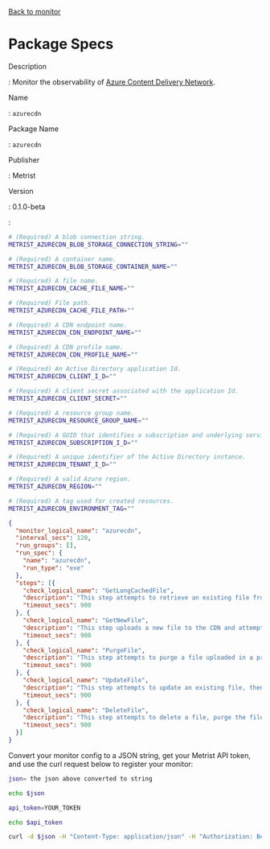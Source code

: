[Back to monitor](azurecdn.md)

# Package Specs

Description

: Monitor the observability of [Azure Content Delivery Network](https://azure.microsoft.com/products/cdn/).

Name

: `azurecdn`

Package Name

: `azurecdn`

Publisher

: Metrist

Version

: 0.1.0-beta

: &nbsp;


<!--@include: /parts/_3.md-->


```sh
# (Required) A blob connection string.
METRIST_AZURECDN_BLOB_STORAGE_CONNECTION_STRING=""

# (Required) A container name.
METRIST_AZURECDN_BLOB_STORAGE_CONTAINER_NAME=""

# (Required) A file name.
METRIST_AZURECDN_CACHE_FILE_NAME=""

# (Required) File path.
METRIST_AZURECDN_CACHE_FILE_PATH=""

# (Required) A CDN endpoint name.
METRIST_AZURECDN_CDN_ENDPOINT_NAME=""

# (Required) A CDN profile name.
METRIST_AZURECDN_CDN_PROFILE_NAME=""

# (Required) An Active Directory application Id.
METRIST_AZURECDN_CLIENT_I_D=""

# (Required) A client secret associated with the application Id.
METRIST_AZURECDN_CLIENT_SECRET=""

# (Required) A resource group name.
METRIST_AZURECDN_RESOURCE_GROUP_NAME=""

# (Required) A GUID that identifies a subscription and underlying services.
METRIST_AZURECDN_SUBSCRIPTION_I_D=""

# (Required) A unique identifier of the Active Directory instance.
METRIST_AZURECDN_TENANT_I_D=""

# (Required) A valid Azure region.
METRIST_AZURECDN_REGION=""

# (Required) A tag used for created resources.
METRIST_AZURECDN_ENVIRONMENT_TAG=""
```

<!--@include: /parts/tips_env-vars.md -->


<!--@include: /parts/_4.md-->


```json
{
  "monitor_logical_name": "azurecdn",
  "interval_secs": 120,
  "run_groups": [],
  "run_spec": {
    "name": "azurecdn",
    "run_type": "exe"
  },
  "steps": [{
    "check_logical_name": "GetLongCachedFile",
    "description": "This step attempts to retrieve an existing file from CDN cache.",
    "timeout_secs": 900
  }, {
    "check_logical_name": "GetNewFile",
    "description": "This step uploads a new file to the CDN and attempts to retrieve it from CDN cache.",
    "timeout_secs": 900
  }, {
    "check_logical_name": "PurgeFile",
    "description": "This step attempts to purge a file uploaded in a previous step.",
    "timeout_secs": 900
  }, {
    "check_logical_name": "UpdateFile",
    "description": "This step attempts to update an existing file, then retrieve the updated version from CDN cache.",
    "timeout_secs": 900
  }, {
    "check_logical_name": "DeleteFile",
    "description": "This step attempts to delete a file, purge the file from cache, then confirm the file no longer exists.",
    "timeout_secs": 900
  }]
}
```




Convert your monitor config to a JSON string, get your Metrist API token, and use the curl request below to register your monitor:

```sh
json= the json above converted to string

echo $json

api_token=YOUR_TOKEN

echo $api_token

curl -d $json -H "Content-Type: application/json" -H "Authorization: Bearer $api_token" 'https://app.metrist.io/api/v0/monitor-config'

```

<!--@include: /parts/tips_api.md-->


<!--@include: /parts/_5.md-->


<!--@include: /parts/result.md-->